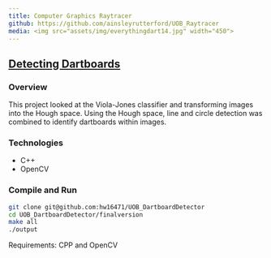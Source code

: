 ```yaml
---
title: Computer Graphics Raytracer 
github: https://github.com/ainsleyrutterford/UOB_Raytracer
media: <img src="assets/img/everythingdart14.jpg" width="450">
---
```


## [Detecting Dartboards](https://github.com/hw16471/UOB_DartboardDetector)
### Overview
This project looked at the Viola-Jones classifier and transforming images into the Hough space. Using the Hough space, line and circle detection was combined to identify dartboards within images.

### Technologies 
* C++ 
* OpenCV

### Compile and Run
```bash
git clone git@github.com:hw16471/UOB_DartboardDetector
cd UOB_DartboardDetector/finalversion
make all
./output
```
Requirements: CPP and OpenCV
